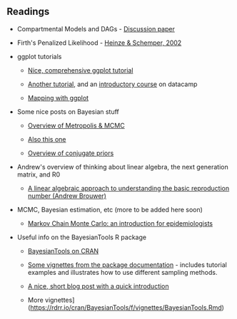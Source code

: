 
## Readings

- Compartmental Models and DAGs - [Discussion paper](https://www.degruyter.com/view/j/em.ahead-of-print/em-2016-0007/em-2016-0007.xml)

- Firth's Penalized Likelihood - [Heinze & Schemper, 2002](http://onlinelibrary.wiley.com/doi/10.1002/sim.1047/epdf)

- ggplot tutorials
	+ [Nice, comprehensive ggplot tutorial](http://r-statistics.co/ggplot2-Tutorial-With-R.html)

	+ [Another tutorial](http://zevross.com/blog/2014/08/04/beautiful-plotting-in-r-a-ggplot2-cheatsheet-3/), and an [introductory course](https://www.datacamp.com/courses/data-visualization-with-ggplot2-1) on datacamp

	+ [Mapping with ggplot](http://zevross.com/blog/2014/07/16/mapping-in-r-using-the-ggplot2-package/)

- Some nice posts on Bayesian stuff
	+ [Overview of Metropolis & MCMC](http://twiecki.github.io/blog/2015/11/10/mcmc-sampling/)

	+ [Also this one](https://nicercode.github.io/guides/mcmc/)

	+ [Overview of conjugate priors](http://lesswrong.com/lw/5sn/the_joys_of_conjugate_priors/)

- Andrew's overview of thinking about linear algebra, the next generation matrix, and R0

	+ [A linear algebraic approach to understanding the basic reproduction number (Andrew Brouwer)](https://epimath.github.io/epid-814-materials/Readings/LinearAlgebraicApproachtoR0.pdf)


- MCMC, Bayesian estimation, etc (more to be added here soon)

	+ [Markov Chain Monte Carlo: an introduction for epidemiologists](https://www.ncbi.nlm.nih.gov/pmc/articles/PMC3619958/)


- Useful info on the BayesianTools R package
	+ [BayesianTools on CRAN](https://cran.r-project.org/web/packages/BayesianTools/index.html)

	+ [Some vignettes from the package documentation](https://cran.r-project.org/web/packages/BayesianTools/vignettes/BayesianTools.html#the-different-mcmc-samplers) - includes tutorial examples and illustrates how to use different sampling methods.

	+ [A nice, short blog post with a quick introduction](https://theoreticalecology.wordpress.com/2017/10/05/the-bayesiantools-r-package-with-general-purpose-mcmc-and-smc-samplers-for-bayesian-statistics/)

	+ More vignettes](https://rdrr.io/cran/BayesianTools/f/vignettes/BayesianTools.Rmd)
